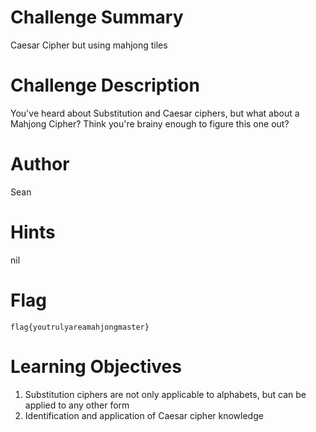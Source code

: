 # Challenge Summary

Caesar Cipher but using mahjong tiles

# Challenge Description

You've heard about Substitution and Caesar ciphers, but what about a Mahjong Cipher? 
Think you're brainy enough to figure this one out?

# Author

Sean

# Hints

nil

# Flag

`flag{youtrulyareamahjongmaster}`

# Learning Objectives

1) Substitution ciphers are not only applicable to alphabets, but can be applied to any other form
2) Identification and application of Caesar cipher knowledge
